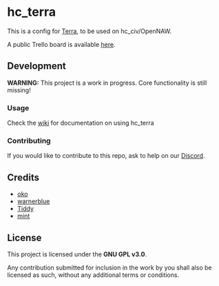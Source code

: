 # hc_terra
This is a config for [Terra](https://github.com/PolyhedralDev/Terra), to be used on hc_civ/OpenNAW.

A public Trello board is available [here](https://trello.com/b/nQTsR5BU/biomes-by-type).

## Development
**WARNING:** This project is a work in progress. Core functionality is still missing!

### Usage
Check the [wiki](https://github.com/oko366/hc-terra/wiki) for documentation on using hc_terra

### Contributing
If you would like to contribute to this repo, ask to help on our [Discord](https://discord.gg/utgAEV2).

## Credits
+ [oko](https://github.com/oko366)
+ [warnerblue](https://github.com/warnerblue)
+ [Tiddy](https://github.com/TiddyT)
+ [mint](https://github.com/mintphin)

## License
This project is licensed under the **GNU GPL v3.0**.

Any contribution submitted for inclusion in the work by you shall also be licensed as such, without any additional terms or conditions.
